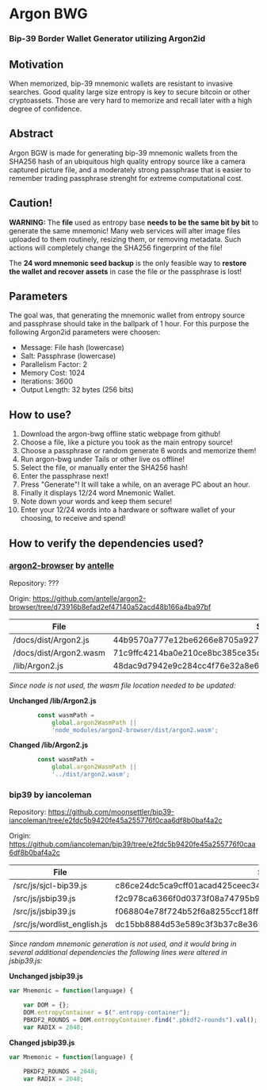 # Argon BWG
### Bip-39 Border Wallet Generator utilizing Argon2id

## Motivation
When memorized, bip-39 mnemonic wallets are resistant to invasive searches. Good quality large size entropy is key to secure bitcoin or other cryptoassets. Those are very hard to memorize and recall later with a high degree of confidence.

## Abstract
Argon BGW is made for generating bip-39 mnemonic wallets from the SHA256 hash of an ubiquitous high quality entropy source like a camera captured picture file, and a moderately strong passphrase that is easier to remember trading passphrase strenght for extreme computational cost.

## Caution!
**WARNING:** The **file** used as entropy base **needs to be the same bit by bit** to generate the same mnemonic! Many web services will alter image files uploaded to them routinely, resizing them, or removing metadata. Such actions will completely change the SHA256 fingerprint of the file!

The **24 word mnemonic seed backup** is the only feasible way to **restore the wallet and recover assets** in case the file or the passphrase is lost!

## Parameters
The goal was, that generating the mnemonic wallet from entropy source and passphrase should take in the ballpark of 1 hour. For this purpose the following Argon2id parameters were choosen:
- Message: File hash (lowercase)
- Salt: Passphrase (lowercase)
- Parallelism Factor: 2
- Memory Cost: 1024
- Iterations: 3600
- Output Length: 32 bytes (256 bits)

## How to use?

1. Download the argon-bwg offline static webpage from github!
2. Choose a file, like a picture you took as the main entropy source!
3. Choose a passphrase or random generate 6 words and memorize them!
4. Run argon-bwg under Tails or other live os offline!
5. Select the file, or manually enter the SHA256 hash!
6. Enter the passphrase next!
7. Press "Generate"! It will take a while, on an average PC about an hour.
8. Finally it displays 12/24 word Mnemonic Wallet.
9. Note down your words and keep them secure!
10. Enter your 12/24 words into a hardware or software wallet of your choosing, to receive and spend!

## How to verify the dependencies used?
### **[argon2-browser](https://github.com/antelle/argon2-browser) by [antelle](https://github.com/antelle)**

Repository: ???

Origin: https://github.com/antelle/argon2-browser/tree/d73916b8efad2ef47140a52acd48b166a4ba97bf

File | SHA256 | State
---|---|---
/docs/dist/Argon2.js | 44b9570a777e12be6266e8705a927d5c67b6e6d333e4a9f10d4350024173338e | Unchanged
/docs/dist/Argon2.wasm | 71c9ffc4214ba0e210ce8bc385ce35d465d89d3b24b777338226d001e508929f | Unchanged
/lib/Argon2.js | 48dac9d7942e9c284cc4f76e32a8e653602304dfe6cf5c2189adb187a8f6d77f | Changed

*Since node is not used, the wasm file location needed to be updated:*

**Unchanged /lib/Argon2.js**
```javascript
        const wasmPath =
            global.argon2WasmPath ||
            'node_modules/argon2-browser/dist/argon2.wasm';
```
**Changed /lib/Argon2.js**
```javascript
        const wasmPath =
            global.argon2WasmPath ||
            '../dist/argon2.wasm';
```

### **bip39 by iancoleman**

Repository: https://github.com/moonsettler/bip39-iancoleman/tree/e2fdc5b9420fe45a255776f0caa6df8b0baf4a2c

Origin: https://github.com/iancoleman/bip39/tree/e2fdc5b9420fe45a255776f0caa6df8b0baf4a2c

File | SHA256 | State
---|---|---
/src/js/sjcl-bip39.js | c86ce24dc5ca9cff01acad425ceec34480776d8dd5918c0e837bb7bf09957eed | Unchanged
/src/js/jsbip39.js | f2c978ca6366f0d0373f08a74795b94b4f24eda3792dbcdbf2664e7db9939846 | Unchanged
/src/js/jsbip39.js | f068804e78f724b52f6a8255ccf18ff946e69d225fbc1dfabb96071a7db69de6 | Changed
/src/js/wordlist_english.js | dc15bb8884d53e589c3f3b37c8e369b16e307690038b6ad473f5c9503105b285 | Unchanged

*Since random mnemonic generation is not used, and it would bring in several additional dependencies the following lines were altered in jsbip39.js:*

**Unchanged jsbip39.js**
```javascript
var Mnemonic = function(language) {

    var DOM = {};
    DOM.entropyContainer = $(".entropy-container");
    PBKDF2_ROUNDS = DOM.entropyContainer.find(".pbkdf2-rounds").val();
    var RADIX = 2048;
```
**Changed jsbip39.js**
```javascript
var Mnemonic = function(language) {

    PBKDF2_ROUNDS = 2048;
    var RADIX = 2048;
```
